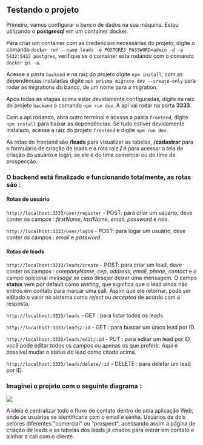 ## Testando o projeto

Primeiro, vamos configurar o banco de dados na sua máquina. Estou utilizando o **postgresql** em um container docker.

Para criar um container com as credenciais necessárias do projeto, digite o comando `docker run --name leads -e POSTGRES_PASSWORD=admin -d -p 5432:5432 postgres`, verifique se o container está rodando com o comando `docker ps -a`.
<br>

Acesse a pasta `backend` e na raiz do projeto digite `npm install`, com as dependências instaladas digite `npx prisma migrate dev --create-only` para rodar as migrations do banco, de um nome para a migration.
<br>

Após todas as etapas acima estar devidamente configuradas, digite na raiz do projeto `backend` o comando `npm run dev`. A api vai rodar na porta **3333**.
<br>

Com a api rodando, abra outro terminal e acesse a pasta `frontend`, digite `npm install` para  baixar as dependências. Se tudo estiver devidamente instalado, acesse a raiz do projeto `frontend` e digite `npm run dev`. 

As rotas do frontend são **/leads** para visualizar as tabelas, **/cadastrar** para o formulário de criação de leads e a rota raiz **/** é para acessar a tela de criação do usuário e login, se ele é do time comercial ou do time de prospecção.
<br>

### O backend está finalizado e funcionando totalmente, as rotas são :

#### Rotas de usuário

`http://localhost:3333/user/register` - POST: para criar um usuário, deve conter os campos :
*firstName*, *lastName*, *email*, *password* e *role*.

`http://localhost:3333/user/login` - POST: para logar um usuário, deve conter os campos :
*email* e *password*.

#### Rotas de leads

`http://localhost:3333/leads/create` - POST: para criar um lead, deve conter os campos :
*companyName*, *cep*, *address*, *email*, *phone*, *contact* e o campo opicional *message* se caso desejar deixar uma mensagem. O campo **status** vem por default como *waiting*, que significa que o lead ainda não entrou em contato para marcar uma call. Assim que ele retornar, pode ser editado o valor no sistema como *reject* ou *accepted* de acordo com a resposta.

`http://localhost:3333/leads` - GET : para listar todos os leads.

`http://localhost:3333/leads/:id` - GET : para buscar um único lead por ID.

`http://localhost:3333/leads/edit/:id` - PUT : para editar um lead por ID, você pode editar todos os campos ou apenas os que preferir. Aqui é possível mudar o status do lead como citado acima.

`http://localhost:3333/leads/delete/:id` - DELETE : para deletar um lead por ID. 

### Imaginei o projeto com o seguinte diagrama :

<img src="https://i.ibb.co/z83B6BB/Captura-de-tela-de-2023-11-16-14-09-28.png" />

A idéia é centralizar todo o fluxo de contato dentro de uma aplicação Web, onde os usuários se identificaria com o email e senha. Usuários de dois setores diferentes "comercial" ou "prospect", acessando assim a página de criação de leads e as tabelas dos leads já criados para entrar em contato e alinhar a call com o cliente.

